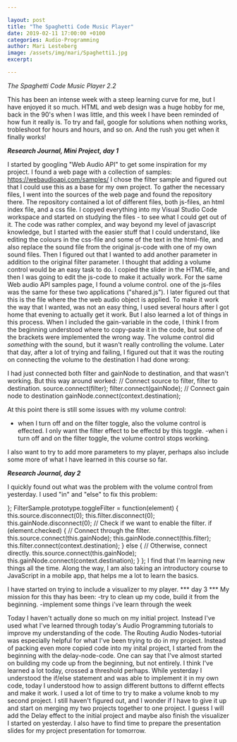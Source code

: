 ```yaml
---

layout: post
title: "The Spaghetti Code Music Player"
date: 2019-02-11 17:00:00 +0100
categories: Audio-Programming
author: Mari Lesteberg
image: /assets/img/mari/Spaghetti1.jpg
excerpt:

---
```


*The Spaghetti Code Music Player 2.2*

This has been an intense week with a steep learning curve for me, but I have enjoyed it so much. HTML and web design was a huge hobby for me, back in the 90's when I was little, and this week I have been reminded of how fun it really is. To try and fail, google for solutions when nothing works, trobleshoot for hours and hours, and so on. And the rush you get when it finally works! 



***Research Journal, Mini Project, day 1***

I started by googling "Web Audio API" to get some inspiration for my project. I found a web page with a collection of samples: https://webaudioapi.com/samples/ 
I chose the filter sample and figured out that I could use this as a base for my own project. To gather the necessary files, I went into the sources of the web page and found the repository there. The repository contained a lot of different files, both js-files, an html index file, and a css file. I copyed everything into my Visual Studio Code workspace and started on studying the files - to see what I could get out of it.
The code was rather complex, and way beyond my level of javascript knowledge, but I started with the easier stuff that I could understand, like editing the colours in the css-file and some of the text in the html-file, and also replace the sound file from the original js-code with one of my own sound files. 
Then I figured out that I wanted to add another parameter in addition to the original filter parameter. I thought that adding a volume control would be an easy task to do. 
I copied the slider in the HTML-file, and then I was going to edit the js-code to make it actually work. For the same Web audio API samples page, I found a volume control. 
one of the js-files was the same for these two applications ("shared.js"). I later figured out that this is the file where the the web audio object is applied.
To make it work the way that I wanted, was not an easy thing, I used several hours after I got home that evening to actually get it work. But I also learned a lot of things in this process.
When I included the gain-variable in the code, I think I from the beginning understood where to copy-paste it in the code, but some of the brackets were implemented the wrong way. The volume control did _something_ with the sound, but it wasn't really controlling the volume.
Later that day, after a lot of trying and failing, I figured out that it was the routing on connecting the volume to the destination I had done wrong:   


I had just connected both filter and gainNode to destination, and that wasn't working. But this way around worked: 
// Connect source to filter, filter to destination.
  source.connect(filter);
  filter.connect(gainNode);
// Connect gain node to destination
gainNode.connect(context.destination);

At this point there is still some issues with my volume control:
 - when I turn off and on the filter toggle, also the volume control is effected. I only want the filter effect to be effectd by this toggle.
 -when i turn off and on the filter toggle, the volume control stops working.

 I also want to try to add more parameters to my player, perhaps also include some more of what I have learned in this course so far.

 ***Research Journal, day 2***

 I quickly found out what was the problem with the volume control from yesterday. I used "in" and "else" to fix this problem:

  };
FilterSample.prototype.toggleFilter = function(element) {
  this.source.disconnect(0);
  this.filter.disconnect(0);
  this.gainNode.disconnect(0);
  // Check if we want to enable the filter.
  if (element.checked) {
    // Connect through the filter.
    this.source.connect(this.gainNode);
    this.gainNode.connect(this.filter);
    this.filter.connect(context.destination);
  } else {
    // Otherwise, connect directly.
    this.source.connect(this.gainNode);
    this.gainNode.connect(context.destination);
  }
};
I find that I'm learning new things all the time. Along the way, I am also taking an introductory course to JavaScript in a mobile app, that helps me a lot to learn the basics.

I have started on trying to include a visualizer to my player.
*** day 3 ***
My mission for this thay has been:
-try to clean up my code, build it from the beginning.
-implement some things i've learn through the week

Today I haven't actually done so much on my initial project. Instead I've used what I've learned through today's Audio Programming tutorials to improve my understanding of the code. The Routing Audio Nodes-tutorial was especially helpful for what I've been trying to do in my project. Instead of packing even more copied code into my inital project, I started from the beginning with the delay-node-code. 
One can say that I've almost started on building my code up from the beginning, but not entirely. 
I think I've learned a lot today, crossed a threshold perhaps. While yesterday I understood the if/else statement and was able to implement it in my own code, today I understood how to assign different buttons to differnt effects and make it work.
I used a lot of time to try to make a volume knob to my second project. I still haven't figured out, and I wonder if I have to give it up and start on merging my two projects together to one project. I guess I will add the Delay effect to the initial project and maybe also finish the visualizer I started on yesterday. I also have to find time to prepare the presentation slides for my project presentation for tomorrow. 
